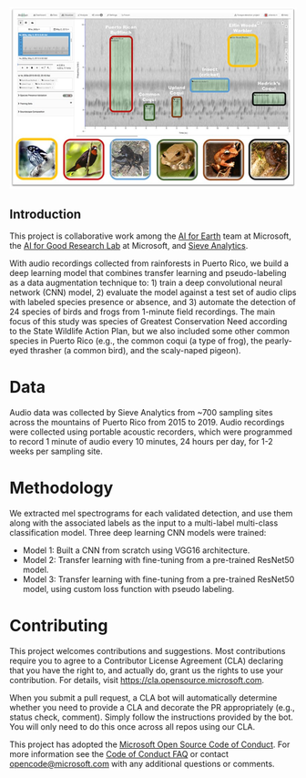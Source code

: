 ![header image](bioacoustics_monitoring.jpg)

## Introduction

This project is collaborative work among the [AI for Earth](https://aka.ms/aiforearth) team at Microsoft, the [AI for Good Research Lab](http://aka.ms/aiforgood) at Microsoft, and [Sieve Analytics](https://www.sieve-analytics.com/).

With audio recordings collected from rainforests in Puerto Rico, we build a deep learning model that combines transfer learning and pseudo-labeling as a data augmentation technique to: 1) train a deep convolutional neural network (CNN) model, 2) evaluate the model against a test set of audio clips with labeled species presence or absence, and 3) automate the detection of 24 species of birds and frogs from 1-minute field recordings. The main focus of this study was species of Greatest Conservation Need according to the State Wildlife Action Plan, but we also included some other common species in Puerto Rico (e.g., the common coqui (a type of frog), the pearly-eyed thrasher (a common bird), and the scaly-naped pigeon).


# Data

Audio data was collected by Sieve Analytics from ~700 sampling sites across the mountains of Puerto Rico from 2015 to 2019. Audio recordings were collected using portable acoustic recorders, which were programmed to record 1 minute of audio every 10 minutes, 24 hours per day, for 1-2 weeks per sampling site. 


# Methodology

We extracted mel spectrograms for each validated detection, and use them along with the associated labels as the input to a multi-label multi-class classification model. Three deep learning CNN models were trained:

* Model 1: Built a CNN from scratch using VGG16 architecture.
* Model 2: Transfer learning with fine-tuning from a pre-trained ResNet50 model.
* Model 3: Transfer learning with fine-tuning from a pre-trained ResNet50 model, using custom loss function with pseudo labeling.


# Contributing

This project welcomes contributions and suggestions.  Most contributions require you to agree to a
Contributor License Agreement (CLA) declaring that you have the right to, and actually do, grant us
the rights to use your contribution. For details, visit https://cla.opensource.microsoft.com.

When you submit a pull request, a CLA bot will automatically determine whether you need to provide
a CLA and decorate the PR appropriately (e.g., status check, comment). Simply follow the instructions
provided by the bot. You will only need to do this once across all repos using our CLA.

This project has adopted the [Microsoft Open Source Code of Conduct](https://opensource.microsoft.com/codeofconduct/).
For more information see the [Code of Conduct FAQ](https://opensource.microsoft.com/codeofconduct/faq/) or
contact [opencode@microsoft.com](mailto:opencode@microsoft.com) with any additional questions or comments.
